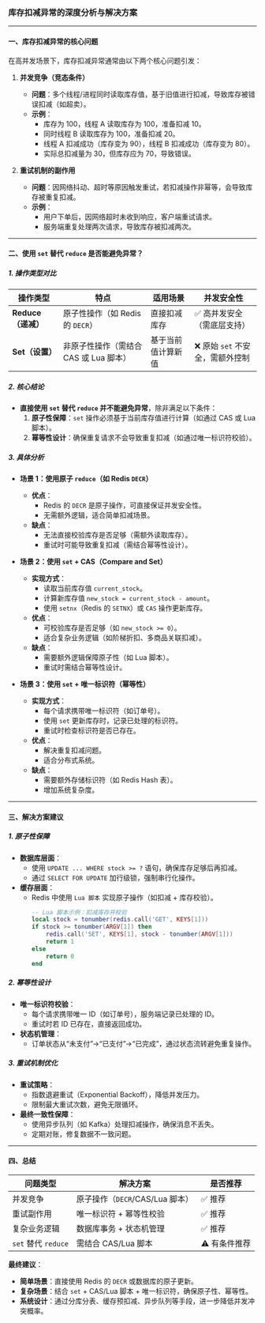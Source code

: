 ### **库存扣减异常的深度分析与解决方案**

---

#### **一、库存扣减异常的核心问题**
在高并发场景下，库存扣减异常通常由以下两个核心问题引发：

1. **并发竞争（竞态条件）**  
   - **问题**：多个线程/进程同时读取库存值，基于旧值进行扣减，导致库存被错误扣减（如超卖）。  
   - **示例**：  
     - 库存为 100，线程 A 读取库存为 100，准备扣减 10。  
     - 同时线程 B 读取库存为 100，准备扣减 20。  
     - 线程 A 扣减成功（库存变为 90），线程 B 扣减成功（库存变为 80）。  
     - 实际总扣减量为 30，但库存应为 70，导致错误。

2. **重试机制的副作用**  
   - **问题**：因网络抖动、超时等原因触发重试，若扣减操作非幂等，会导致库存被重复扣减。  
   - **示例**：  
     - 用户下单后，因网络超时未收到响应，客户端重试请求。  
     - 服务端重复处理两次请求，导致库存被扣减两次。

---

#### **二、使用 `set` 替代 `reduce` 是否能避免异常？**

##### **1. 操作类型对比**
| **操作类型** | **特点** | **适用场景** | **并发安全性** |
|--------------|----------|--------------|----------------|
| **Reduce（递减）** | 原子性操作（如 Redis 的 `DECR`） | 直接扣减库存 | ✅ 高并发安全（需底层支持） |
| **Set（设置）** | 非原子性操作（需结合 CAS 或 Lua 脚本） | 基于当前值计算新值 | ❌ 原始 `set` 不安全，需额外控制 |

##### **2. 核心结论**
- **直接使用 `set` 替代 `reduce` 并不能避免异常**，除非满足以下条件：
  1. **原子性保障**：`set` 操作必须基于当前库存值进行计算（如通过 CAS 或 Lua 脚本）。
  2. **幂等性设计**：确保重复请求不会导致重复扣减（如通过唯一标识符校验）。

##### **3. 具体分析**
- **场景 1：使用原子 `reduce`（如 Redis `DECR`）**  
  - **优点**：  
    - Redis 的 `DECR` 是原子操作，可直接保证并发安全性。  
    - 无需额外逻辑，适合简单扣减场景。  
  - **缺点**：  
    - 无法直接校验库存是否足够（需额外读取库存）。  
    - 重试时可能导致重复扣减（需结合幂等性设计）。

- **场景 2：使用 `set` + CAS（Compare and Set）**  
  - **实现方式**：  
    - 读取当前库存值 `current_stock`。  
    - 计算新库存值 `new_stock = current_stock - amount`。  
    - 使用 `setnx`（Redis 的 `SETNX`）或 `CAS` 操作更新库存。  
  - **优点**：  
    - 可校验库存是否足够（如 `new_stock >= 0`）。  
    - 适合复杂业务逻辑（如阶梯折扣、多商品关联扣减）。  
  - **缺点**：  
    - 需要额外逻辑保障原子性（如 Lua 脚本）。  
    - 重试时需结合幂等性设计。

- **场景 3：使用 `set` + 唯一标识符（幂等性）**  
  - **实现方式**：  
    - 每个请求携带唯一标识符（如订单号）。  
    - 使用 `set` 更新库存时，记录已处理的标识符。  
    - 重试时检查标识符是否已存在。  
  - **优点**：  
    - 解决重复扣减问题。  
    - 适合分布式系统。  
  - **缺点**：  
    - 需要额外存储标识符（如 Redis Hash 表）。  
    - 增加系统复杂度。

---

#### **三、解决方案建议**

##### **1. 原子性保障**
- **数据库层面**：  
  - 使用 `UPDATE ... WHERE stock >= ?` 语句，确保库存足够后再扣减。  
  - 通过 `SELECT FOR UPDATE` 加行级锁，强制串行化操作。  
- **缓存层面**：  
  - Redis 中使用 `Lua 脚本` 实现原子操作（如扣减 + 库存校验）。  
    ```lua
    -- Lua 脚本示例：扣减库存并校验
    local stock = tonumber(redis.call('GET', KEYS[1]))
    if stock >= tonumber(ARGV[1]) then
        redis.call('SET', KEYS[1], stock - tonumber(ARGV[1]))
        return 1
    else
        return 0
    end
    ```

##### **2. 幂等性设计**
- **唯一标识符校验**：  
  - 每个请求携带唯一 ID（如订单号），服务端记录已处理的 ID。  
  - 重试时若 ID 已存在，直接返回成功。  
- **状态机管理**：  
  - 订单状态从“未支付”→“已支付”→“已完成”，通过状态流转避免重复操作。

##### **3. 重试机制优化**
- **重试策略**：  
  - 指数退避重试（Exponential Backoff），降低并发压力。  
  - 限制最大重试次数，避免无限循环。  
- **最终一致性保障**：  
  - 使用异步队列（如 Kafka）处理扣减操作，确保消息不丢失。  
  - 定期对账，修复数据不一致问题。

---

#### **四、总结**

| **问题类型** | **解决方案** | **是否推荐** |
|--------------|--------------|--------------|
| 并发竞争 | 原子操作（`DECR`/CAS/Lua 脚本） | ✅ 推荐 |
| 重试副作用 | 唯一标识符 + 幂等性校验 | ✅ 推荐 |
| 复杂业务逻辑 | 数据库事务 + 状态机管理 | ✅ 推荐 |
| `set` 替代 `reduce` | 需结合 CAS/Lua 脚本 | ⚠️ 有条件推荐 |

**最终建议**：  
- **简单场景**：直接使用 Redis 的 `DECR` 或数据库的原子更新。  
- **复杂场景**：结合 `set` + CAS/Lua 脚本 + 唯一标识符，确保原子性、幂等性。  
- **系统设计**：通过分库分表、缓存预扣减、异步队列等手段，进一步降低并发冲突概率。